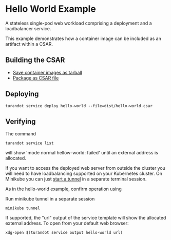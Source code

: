 Hello World Example
===================

A stateless single-pod web workload comprising a deployment and a loadbalancer service.

This example demonstrates how a container image can be included as an artifact within a CSAR.


Building the CSAR
-----------------

* [Save container images as tarball](examples/hello-world/scripts/save-container-image)
* [Package as CSAR file](examples/hello-world/scripts/build-csar)


Deploying
---------

    turandot service deploy hello-world --file=dist/hello-world.csar

Verifying
---------

The command

    turandot service list

will show 'mode normal hellow-world: failed' until an external address is allocated.

If you want to access the deployed web server from outside the cluster you will need to have
loadbalancing supported on your Kubernetes cluster. On Minikube you can just
[start a tunnel](https://minikube.sigs.k8s.io/docs/handbook/accessing/#using-minikube-tunnel) in a separate terminal session.

As in the hello-world example, confirm operation using

  Run minikube tunnel in a separate session

    minikube tunnel

If supported, the "url" output of the service template will show the allocated external address. To open from your default web
browser:

    xdg-open $(turandot service output hello-world url)
